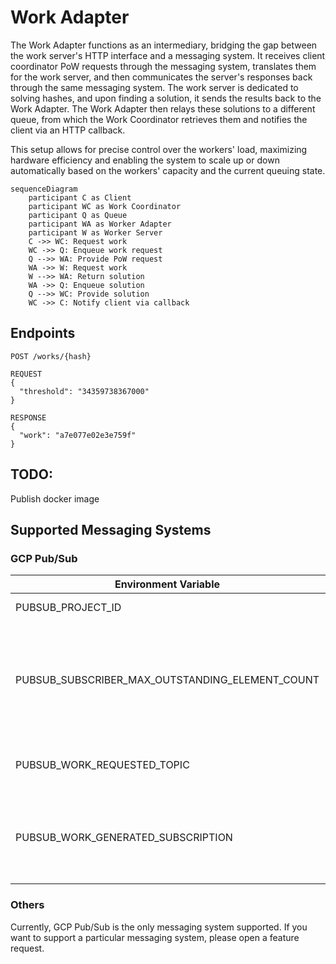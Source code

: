 # Work Adapter

The Work Adapter functions as an intermediary, bridging the gap between the work server's HTTP interface and a messaging
system. It receives client coordinator PoW requests through the messaging system, translates them for the work server,
and then communicates the server's responses back through the same messaging system. The work server is dedicated to
solving hashes, and upon finding a solution, it sends the results back to the Work Adapter. The Work Adapter then relays
these solutions to a different queue, from which the Work Coordinator retrieves them and notifies the client via an HTTP
callback.

This setup allows for precise control over the workers' load, maximizing hardware efficiency and enabling the system to
scale up or down automatically based on the workers' capacity and the current queuing state.

```mermaid
sequenceDiagram
    participant C as Client
    participant WC as Work Coordinator
    participant Q as Queue
    participant WA as Worker Adapter
    participant W as Worker Server
    C ->> WC: Request work
    WC ->> Q: Enqueue work request
    Q -->> WA: Provide PoW request
    WA ->> W: Request work
    W -->> WA: Return solution
    WA ->> Q: Enqueue solution
    Q -->> WC: Provide solution
    WC ->> C: Notify client via callback

```

## Endpoints

```
POST /works/{hash}

REQUEST
{
  "threshold": "34359738367000"
}

RESPONSE
{
  "work": "a7e077e02e3e759f"
}

```

## TODO:

Publish docker image

## Supported Messaging Systems

### GCP Pub/Sub

| Environment Variable                            | Description                                                                             | Default value  |
|-------------------------------------------------|-----------------------------------------------------------------------------------------|----------------|
| PUBSUB_PROJECT_ID                               | GCP Project Id                                                                          |                |
| PUBSUB_SUBSCRIBER_MAX_OUTSTANDING_ELEMENT_COUNT | Maximum number of outstanding elements to keep in memory before enforcing flow control. | Long.MAX_VALUE |
| PUBSUB_WORK_REQUESTED_TOPIC                     | Topic where work requests will be sent.                                                 |                |
| PUBSUB_WORK_GENERATED_SUBSCRIPTION              | Subscription where coordinator will consume generated work.                             |                |

### Others

Currently, GCP Pub/Sub is the only messaging system supported. If you want to support a particular messaging system,
please
open a feature request.